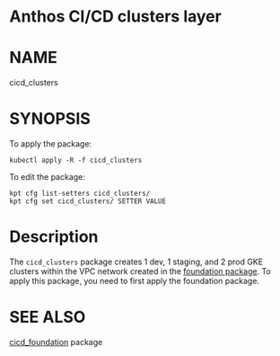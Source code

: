 Anthos CI/CD clusters layer
==================================================

# NAME

  cicd_clusters

# SYNOPSIS

To apply the package:

    kubectl apply -R -f cicd_clusters

To edit the package:

    kpt cfg list-setters cicd_clusters/
    kpt cfg set cicd_clusters/ SETTER VALUE

# Description

The `cicd_clusters` package creates 1 dev, 1 staging, and 2 prod GKE clusters within the VPC network created in the [foundation package](../cicd_foundation/). To apply this package, you need to first apply the foundation package.

# SEE ALSO

[cicd_foundation](../cicd_foundation/) package
